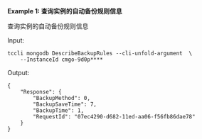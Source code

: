 **Example 1: 查询实例的自动备份规则信息**

查询实例的自动备份规则信息

Input: 

```
tccli mongodb DescribeBackupRules --cli-unfold-argument  \
    --InstanceId cmgo-9d0p****
```

Output: 
```
{
    "Response": {
        "BackupMethod": 0,
        "BackupSaveTime": 7,
        "BackupTime": 1,
        "RequestId": "07ec4290-d682-11ed-aa06-f56fb86dae78"
    }
}
```

